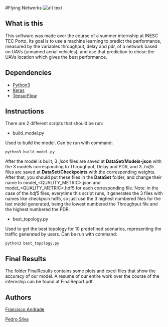 #Flying Networks
![alt text](https://i.imgur.com/CIAJ5EA.jpg)

## What is this
This software was made over the course of a summer internship at INESC TEC Porto. Its goal is to use a machine learning to predict the performance, measured by the variables throughput, delay and pdr, of a network based on UAVs (unnamed aerial vehicles), and use that prediction to chose the UAVs location which gives the best performance.

## Dependencies
* [Python3](https://www.python.org/downloads/)
* [Keras](http://keras.io/#installation)
* [TensorFlow](https://www.tensorflow.org/install/install_sources)

## Instructions
There are 2 different scripts that should be run:

- build_model.py

Used to build the model. Can be run with command:

`python3 build_model.py`

After the model is built, 3 *.json* files are saved at **DataSet/Models-json** with the 3 models corresponding to Throughput, Delay and PDR, and 3 *.hdf5* files are saved at **DataSet/Checkpoints** with the corresponding weights. After that, you should put these files in the **DataSet** folder, and change their name to model_<QUALITY_METRIC>.json and model_<QUALITY_METRIC>.hdf5 for each corresponding file.
Note: in the case of the *hdf5* files, everytime this script runs, it generates the 3 files with names like checkpoin<NUMBER>.hdf5, so just use the 3 highest numbered files for the last model generated, being the lowest numbered the Throughput file and the highest numbered the PDR. 

- best_topology.py

Used to get the best topology for 10 predefined scenarios, representing the traffic generated by users. Can be run with command:

`python3 best_topology.py`
  
 ## Final Results
  The folder FinalResults contains some plots and excel files that show the accuracy of our model. A resume of our entire work over the course of the internship can be found at FinalReport.pdf.
 
 ## Authors
 
 [Francisco Andrade](https://github.com/francis-andrade)
 
 [Pedro Silva](https://github.com/Peteraya)
  
